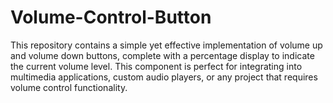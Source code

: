 # Volume-Control-Button
This repository contains a simple yet effective implementation of volume up and volume down buttons, complete with a percentage display to indicate the current volume level. This component is perfect for integrating into multimedia applications, custom audio players, or any project that requires volume control functionality.

